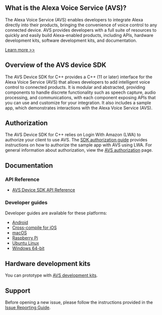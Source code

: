 
## What is the Alexa Voice Service (AVS)?

The Alexa Voice Service (AVS) enables developers to integrate Alexa directly into their products, bringing the convenience of voice control to any connected device. AVS provides developers with a full suite of resources to quickly and easily build Alexa-enabled products, including APIs, hardware development kits, software development kits, and documentation.

[Learn more >>](https://developer.amazon.com/alexa-voice-service)  

## Overview of the AVS device SDK

The AVS Device SDK for C++ provides a C++ (11 or later) interface for the Alexa Voice Service (AVS) that allows developers to add intelligent voice control to connected products. It is modular and abstracted, providing components to handle discrete functionality such as speech capture, audio processing, and communications, with each component exposing APIs that you can use and customize for your integration. It also includes a sample app, which demonstrates interactions with the Alexa Voice Service (AVS).

## Authorization

The AVS Device SDK for C++ relies on Login With Amazon (LWA) to authorize your client to use AVS. The [SDK authorization guide](https://github.com/alexa/avs-device-sdk/wiki/Authorization#) provides instructions on how to authorize the sample app with AVS using LWA. For general information about authorization, view the [AVS authorization](https://developer.amazon.com/alexa-voice-service/auth) page.

## Documentation

### API Reference

* [AVS Device SDK API Reference](https://alexa.github.io/avs-device-sdk/)  

### Developer guides

Developer guides are available for these platforms:

* [Android](https://github.com/alexa/avs-device-sdk/wiki/Android-Quick-Start-Guide)
* [Cross-compile for iOS](https://github.com/alexa/avs-device-sdk/wiki/How-to-cross-compile-the-AVS-Device-SDK-for-iOS)
* [macOS](https://github.com/alexa/avs-device-sdk/wiki/macOS-Quick-Start-Guide)
* [Raspberry Pi](https://github.com/alexa/avs-device-sdk/wiki/Raspberry-Pi-Quick-Start-Guide-with-Script)   
* [Ubuntu Linux](https://github.com/alexa/avs-device-sdk/wiki/Ubuntu-Linux-Quick-Start-Guide)
* [Windows 64-bit](https://github.com/alexa/avs-device-sdk/wiki/Windows-Quick-Start-Guide-with-Script)

## Hardware development kits

You can prototype with [AVS development kits](https://developer.amazon.com/alexa-voice-service/dev-kits).

## Support  

Before opening a new issue, please follow the instructions provided in the [Issue Reporting Guide](https://github.com/alexa/avs-device-sdk/wiki/Issue-Reporting-Guide).   